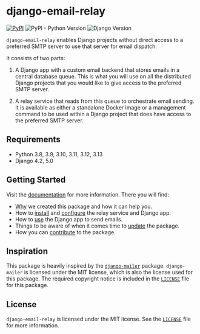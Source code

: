 <!-- intro-begin -->
# django-email-relay

[![PyPI](https://img.shields.io/pypi/v/django-email-relay)](https://pypi.org/project/django-email-relay/)
![PyPI - Python Version](https://img.shields.io/pypi/pyversions/django-email-relay)
![Django Version](https://img.shields.io/badge/django-4.2%20%7C%205.0-%2344B78B?labelColor=%23092E20)
<!-- https://shields.io/badges -->
<!-- django-4.2 | 5.0-#44B78B -->
<!-- labelColor=%23092E20 -->

`django-email-relay` enables Django projects without direct access to a preferred SMTP server to use that server for email dispatch.

It consists of two parts:

1. A Django app with a custom email backend that stores emails in a central database queue. This is what you will use on all the distributed Django projects that you would like to give access to the preferred SMTP server.

2. A relay service that reads from this queue to orchestrate email sending. It is available as either a standalone Docker image or a management command to be used within a Django project that does have access to the preferred SMTP server.
<!-- intro-end -->

## Requirements

- Python 3.8, 3.9, 3.10, 3.11, 3.12, 3.13
- Django 4.2, 5.0

## Getting Started

Visit the [documentation](https://django-email-relay.westervelt.dev/) for more information. There you will find:

- [Why](https://django-email-relay.westervelt.dev/en/latest/why.html) we created this package and how it can help you.
- How to [install](https://django-email-relay.westervelt.dev/en/latest/installation/) and [configure](https://django-email-relay.westervelt.dev/en/latest/configuration/) the relay service and Django app.
- How to [use](https://django-email-relay.westervelt.dev/en/latest/usage/) the Django app to send emails.
- Things to be aware of when it comes time to [update](https://django-email-relay.westervelt.dev/en/latest/updating.html) the package.
- How you can [contribute](https://django-email-relay.westervelt.dev/en/latest/contributing/) to the package.

## Inspiration

This package is heavily inspired by the [`django-mailer`](https://github.com/pinax/django-mailer) package. `django-mailer` is licensed under the MIT license, which is also the license used for this package. The required copyright notice is included in the [`LICENSE`](LICENSE) file for this package.

## License

`django-email-relay` is licensed under the MIT license. See the [`LICENSE`](LICENSE) file for more information.
